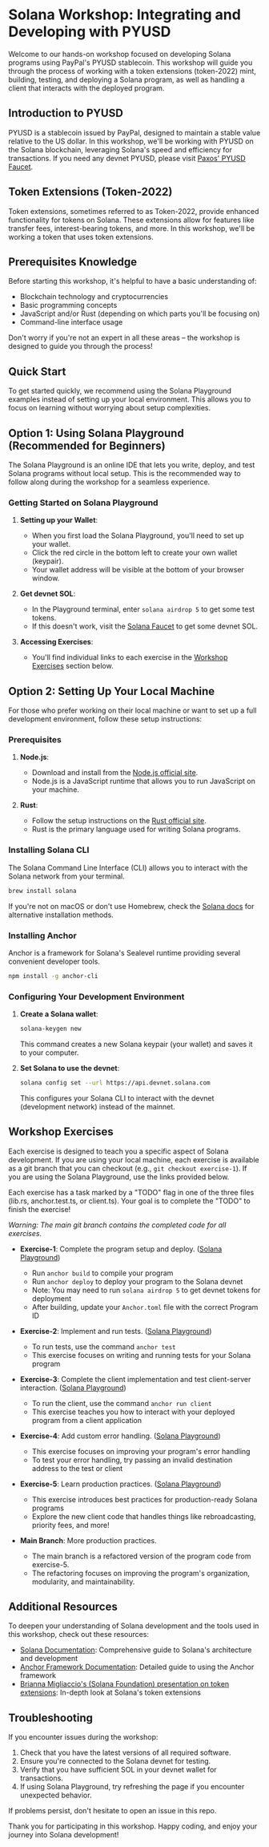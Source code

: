 # Solana Workshop: Integrating and Developing with PYUSD

Welcome to our hands-on workshop focused on developing Solana programs using PayPal's PYUSD stablecoin. This workshop will guide you through the process of working with a token extensions (token-2022) mint, building, testing, and deploying a Solana program, as well as handling a client that interacts with the deployed program.

## Introduction to PYUSD

PYUSD is a stablecoin issued by PayPal, designed to maintain a stable value relative to the US dollar. In this workshop, we'll be working with PYUSD on the Solana blockchain, leveraging Solana's speed and efficiency for transactions. If you need any devnet PYUSD, please visit [Paxos' PYUSD Faucet](https://faucet.paxos.com/).

## Token Extensions (Token-2022)

Token extensions, sometimes referred to as Token-2022, provide enhanced functionality for tokens on Solana. These extensions allow for features like transfer fees, interest-bearing tokens, and more. In this workshop, we'll be working a token that uses token extensions.

## Prerequisites Knowledge

Before starting this workshop, it's helpful to have a basic understanding of:
- Blockchain technology and cryptocurrencies
- Basic programming concepts
- JavaScript and/or Rust (depending on which parts you'll be focusing on)
- Command-line interface usage

Don't worry if you're not an expert in all these areas – the workshop is designed to guide you through the process!

## Quick Start

To get started quickly, we recommend using the Solana Playground examples instead of setting up your local environment. This allows you to focus on learning without worrying about setup complexities.

## Option 1: Using Solana Playground (Recommended for Beginners)

The Solana Playground is an online IDE that lets you write, deploy, and test Solana programs without local setup. This is the recommended way to follow along during the workshop for a seamless experience.

### Getting Started on Solana Playground

1. **Setting up your Wallet**: 
   - When you first load the Solana Playground, you'll need to set up your wallet. 
   - Click the red circle in the bottom left to create your own wallet (keypair). 
   - Your wallet address will be visible at the bottom of your browser window.

2. **Get devnet SOL**: 
   - In the Playground terminal, enter `solana airdrop 5` to get some test tokens. 
   - If this doesn't work, visit the [Solana Faucet](https://faucet.solana.com/) to get some devnet SOL.

3. **Accessing Exercises**: 
   - You'll find individual links to each exercise in the [Workshop Exercises](#workshop-exercises) section below.

## Option 2: Setting Up Your Local Machine

For those who prefer working on their local machine or want to set up a full development environment, follow these setup instructions:

### Prerequisites

1. **Node.js**: 
   - Download and install from the [Node.js official site](https://nodejs.org/).
   - Node.js is a JavaScript runtime that allows you to run JavaScript on your machine.

2. **Rust**: 
   - Follow the setup instructions on the [Rust official site](https://rust-lang.org).
   - Rust is the primary language used for writing Solana programs.

### Installing Solana CLI

The Solana Command Line Interface (CLI) allows you to interact with the Solana network from your terminal.
```bash
brew install solana
```

If you're not on macOS or don't use Homebrew, check the [Solana docs](https://docs.solana.com/cli/install-solana-cli-tools) for alternative installation methods.

### Installing Anchor
Anchor is a framework for Solana's Sealevel runtime providing several convenient developer tools.

```bash
npm install -g anchor-cli
```

### Configuring Your Development Environment

1. **Create a Solana wallet**:
   ```bash
   solana-keygen new
   ```
   This command creates a new Solana keypair (your wallet) and saves it to your computer.

2. **Set Solana to use the devnet**:
   ```bash
   solana config set --url https://api.devnet.solana.com
   ```
   This configures your Solana CLI to interact with the devnet (development network) instead of the mainnet.

## Workshop Exercises

Each exercise is designed to teach you a specific aspect of Solana development. If you are using your local machine, each exercise is available as a git branch that you can checkout (e.g., `git checkout exercise-1`). If you are using the Solana Playground, use the links provided below.

Each exercise has a task marked by a "TODO" flag in one of the three files (lib.rs, anchor.test.ts, or client.ts). Your goal is to complete the "TODO" to finish the exercise!

*Warning: The main git branch contains the completed code for all exercises.*

- **Exercise-1**: Complete the program setup and deploy. ([Solana Playground](https://beta.solpg.io/6657ed47cffcf4b13384d11d))
    - Run `anchor build` to compile your program
    - Run `anchor deploy` to deploy your program to the Solana devnet
    - Note: You may need to run `solana airdrop 5` to get devnet tokens for deployment
    - After building, update your `Anchor.toml` file with the correct Program ID

- **Exercise-2**: Implement and run tests. ([Solana Playground](https://beta.solpg.io/6658126bcffcf4b13384d125))
    - To run tests, use the command `anchor test`
    - This exercise focuses on writing and running tests for your Solana program

- **Exercise-3**: Complete the client implementation and test client-server interaction. ([Solana Playground](https://beta.solpg.io/6658139ecffcf4b13384d129))
    - To run the client, use the command `anchor run client`
    - This exercise teaches you how to interact with your deployed program from a client application

- **Exercise-4**: Add custom error handling. ([Solana Playground](https://beta.solpg.io/6658135bcffcf4b13384d128))
    - This exercise focuses on improving your program's error handling
    - To test your error handling, try passing an invalid destination address to the test or client

- **Exercise-5**: Learn production practices. ([Solana Playground](https://beta.solpg.io/665812a8cffcf4b13384d126))
    - This exercise introduces best practices for production-ready Solana programs
    - Explore the new client code that handles things like rebroadcasting, priority fees, and more!

- **Main Branch**: More production practices.
    - The main branch is a refactored version of the program code from exercise-5.
    - The refactoring focuses on improving the program's organization, modularity, and maintainability.

## Additional Resources

To deepen your understanding of Solana development and the tools used in this workshop, check out these resources:

- [Solana Documentation](https://docs.solana.com/): Comprehensive guide to Solana's architecture and development
- [Anchor Framework Documentation](https://project-serum.github.io/anchor/getting-started/introduction.html): Detailed guide to using the Anchor framework
- [Brianna Migliaccio's (Solana Foundation) presentation on token extensions](https://docs.google.com/presentation/d/1j_EPi9gMLHz0bSvmjpgpLDrgDpncfjBvqYjOfRe10NM/edit?usp=sharing): In-depth look at Solana's token extensions

## Troubleshooting

If you encounter issues during the workshop:
1. Check that you have the latest versions of all required software.
2. Ensure you're connected to the Solana devnet for testing.
3. Verify that you have sufficient SOL in your devnet wallet for transactions.
4. If using Solana Playground, try refreshing the page if you encounter unexpected behavior.

If problems persist, don't hesitate to open an issue in this repo.

Thank you for participating in this workshop. Happy coding, and enjoy your journey into Solana development!